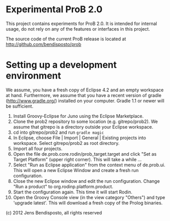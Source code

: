 # Experimental ProB 2.0

This project contains experiments for ProB 2.0.
It is intended for internal usage, do not rely on any of the features or interfaces in this project. 

The source code of the current ProB release is located at http://github.com/bendisposto/prob

# Setting up a development environment

We assume, you have a fresh copy of Eclipse 4.2 and an empty workspace at hand. Furthermore, we assume that you have a recent version of gradle (http://www.gradle.org/) installed on your computer. Gradle 1.1 or newer will be sufficient.

1. Install Groovy-Eclipse for Juno using the Eclipse Marketplace.
2. Clone the prob2 repository to some location (e.g. gitrepo/prob2). 
   We assume that gitrepo is a directory outside your Eclipse workspace. 
3. cd into gitrepo/prob2 and run `gradle magic` 
4. In Eclipse, choose File | Import | General | Existing projects into workspace. Select gitrepo/prob2 as root directory. 
5. Import all four projects.
6. Open the file de.prob.core.rodin/prob_target.target and click "Set as Target Platform" (upper right corner). 
   This will take a while ...
7. Select "Run as Eclipse application" from the context menu of de.prob.ui. This will open a new Eclipse Window and create a fresh run configuration.
8. Close the new Eclipse window and edit the run configuration. Change "Run a product" to org.rodinp.platform.product.
9. Start the configuration again. This time it will start Rodin.
10. Open the Groovy Console view (in the view category "Others") and type 'upgrade latest'. This will download a fresh copy of the Prolog binaries.

  
(c) 2012 Jens Bendisposto, all rights reserved